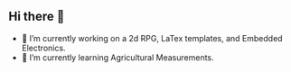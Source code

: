 ## Hi there 👋

- 🔭 I’m currently working on a 2d RPG, LaTex templates, and Embedded Electronics. 
- 🌱 I’m currently learning Agricultural Measurements.
